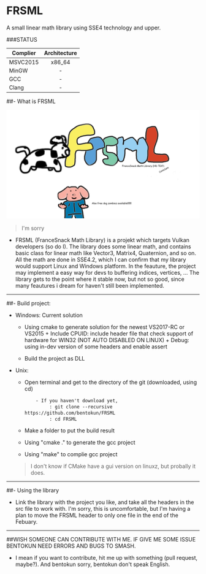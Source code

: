 # FRSML

A small linear math library using SSE4 technology and upper.

###STATUS

| Complier      | Architecture       
| ------------- |:-------------:   
| MSVC2015      | x86_64
| MinGW         | -
| GCC           | -
| Clang         | -

 
 

##- What is FRSML
 
![alt tag](https://raw.githubusercontent.com/bentokun/FRSML/master/pupa.png)
>I'm sorry
 
  + FRSML (FranceSnack Math Library) is a projekt which targets Vulkan developers (so do I). The library does some linear math, and contains basic class for linear math like Vector3, Matrix4, Quaternion, and so on. All the math are done in SSE4.2, which I can confirm that my library would support Linux and Windows platform. In the feauture, the project may implement a easy way for devs to buffering indices, vertices, ... The library gets to the point where it stable now, but not so good, since many feautures i dream for haven't still been implemented.

**************************

##- Build project:

  + Windows: Current solution
    
      * Using cmake to generate solution for the newest VS2017-RC or VS2015
             + Include CPUID: include header file that check support of hardware for WIN32 (NOT AUTO DISABLED ON LINUX)
             + Debug: using in-dev version of some headers and enable assert 
                    
      * Build the project as DLL
              
              
  + Unix:    
    
      * Open terminal and get to the directory of the git (downloaded, using cd)
      
                - If you haven't download yet,
                     : git clone --recursive https://github.com/bentokun/FRSML
                     : cd FRSML
                      
      * Make a folder to put the build result 
      * Using "cmake ." to generate the gcc project
      * Using "make" to complie gcc project
             
      >I don't know if CMake have a gui version on linuxz, but probally it does.
        
   
 **************************
 
##- Using the library
 
  + Link the library with the project you like, and take all the headers in the src file to work with. I'm sorry, this is uncomfortable, but I'm having a plan to move the FRSML header to only one file in the end of the Febuary.
   
****************
##WISH SOMEONE CAN CONTRIBUTE WITH ME. IF GIVE ME SOME ISSUE BENTOKUN NEED ERRORS AND BUGS TO SMASH.
  + I mean if you want to contribute, hit me up with something (pull request, maybe?). And bentokun sorry, bentokun don't speak English.
              
      
                     
